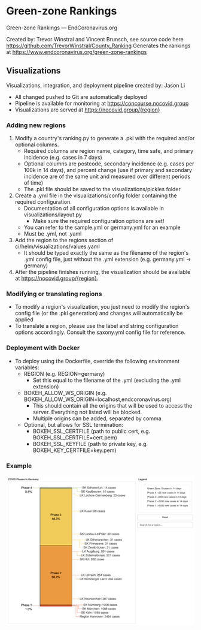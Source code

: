 # Green-zone Rankings
Green-zone Rankings — EndCoronavirus.org

Created by: Trevor Winstral and Vincent Brunsch, see source code here
https://github.com/TrevorWinstral/County_Ranking
Generates the rankings at https://www.endcoronavirus.org/green-zone-rankings
## Visualizations
Visualizations, integration, and deployment pipeline created by: Jason Li
* All changed pushed to Git are automatically deployed
* Pipeline is available for monitoring at https://concourse.nocovid.group
* Visualizations are served at https://nocovid.group/{region}
### Adding new regions
1. Modify a country's ranking.py to generate a .pkl with the required and/or optional columns.
    * Required columns are region name, category, time safe, and primary incidence (e.g. cases in 7 days)
    * Optional columns are postcode, secondary incidence (e.g. cases per 100k in 14 days), and percent change (use if primary and secondary incidence are of the same unit and measured over different periods of time)
    * The .pkl file should be saved to the visualizations/pickles folder
2. Create a .yml file in the visualizations/config folder containing the required configuration.
    * Documentation of all configuration options is available in visualizations/layout.py
        * Make sure the required configuration options are set!
    * You can refer to the sample.yml or germany.yml for an example
    * Must be .yml, not .yaml
3. Add the region to the regions section of ci/helm/visualizations/values.yaml
    * It should be typed exactly the same as the filename of the region's .yml config file, just without the .yml extension (e.g. germany.yml -> germany)
4. After the pipeline finishes running, the visualization should be available at https://nocovid.group/{region}.
### Modifying or translating regions
* To modify a region's visualization, you just need to modify the region's config file (or the .pkl generation) and changes will automatically be applied
* To translate a region, please use the label and string configuration options accordingly. Consult the saxony.yml config file for reference.
### Deployment with Docker
* To deploy using the Dockerfile, override the following environment variables:
  * REGION (e.g. REGION=germany)
    * Set this equal to the filename of the .yml (excluding the .yml extension)
  * BOKEH_ALLOW_WS_ORIGIN (e.g. BOKEH_ALLOW_WS_ORIGIN=localhost,endcoronavirus.org)
    * This should contain all the origins that will be used to access the server. Everything not listed will be blocked.
    * Multiple origins can be added, separated by comma
  * Optional, but allows for SSL termination:
      * BOKEH_SSL_CERTFILE (path to public cert, e.g. BOKEH_SSL_CERTFILE=cert.pem)
      * BOKEH_SSL_KEYFILE (path to private key, e.g. BOKEH_KEY_CERTFILE=key.pem)
### Example
![visualization example](https://raw.githubusercontent.com/vbrunsch/rankings/main/visualization_img.png)
